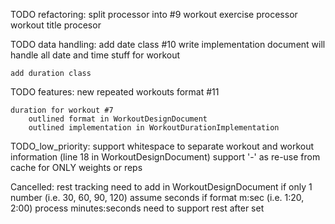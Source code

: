 TODO refactoring:
    split processor into #9
        workout exercise processor
        workout title procesor
    
TODO data handling:
    add date class #10
        write implementation document
        will handle all date and time stuff for workout
    
    add duration class
        
        
TODO features:
    new repeated workouts format #11

    duration for workout #7
        outlined format in WorkoutDesignDocument
        outlined implementation in WorkoutDurationImplementation 

TODO_low_priority:
    support whitespace to separate workout and workout information (line 18 in WorkoutDesignDocument)
    support '-' as re-use from cache for ONLY weights or reps

Cancelled:
    rest tracking
    need to add in WorkoutDesignDocument
        if only 1 number (i.e. 30, 60, 90, 120) assume seconds
        if format m:sec (i.e. 1:20, 2:00) process minutes:seconds
    need to support 
        rest after set
